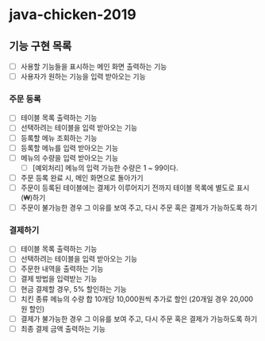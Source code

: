 # java-chicken-2019

## 기능 구현 목록
- [ ] 사용할 기능들을 표시하는 메인 화면 출력하는 기능
- [ ] 사용자가 원하는 기능을 입력 받아오는 기능

### 주문 등록 
- [ ] 테이블 목록 출력하는 기능
- [ ] 선택하려는 테이블을 입력 받아오는 기능
- [ ] 등록할 메뉴 조회하는 기능
- [ ] 등록할 메뉴를 입력 받아오는 기능
- [ ] 메뉴의 수량을 입력 받아오는 기능
    - [ ] [예외처리] 메뉴의 입력 가능한 수량은 1 ~ 99이다.
- [ ] 주문 등록 완료 시, 메인 화면으로 돌아가기
- [ ] 주문이 등록된 테이블에는 결제가 이루어지기 전까지 테이블 목록에 별도로 표시(₩)하기
- [ ] 주문이 불가능한 경우 그 이유를 보여 주고, 다시 주문 혹은 결제가 가능하도록 하기

### 결제하기
- [ ] 테이블 목록 출력하는 기능
- [ ] 선택하려는 테이블을 입력 받아오는 기능
- [ ] 주문한 내역을 출력하는 기능
- [ ] 결제 방법을 입력받는 기능
- [ ] 현금 결제할 경우, 5% 할인하는 기능
- [ ] 치킨 종류 메뉴의 수량 합 10개당 10,000원씩 추가로 할인 (20개일 경우 20,000원 할인)
- [ ] 결제가 불가능한 경우 그 이유를 보여 주고, 다시 주문 혹은 결제가 가능하도록 하기
- [ ] 최종 결제 금액 출력하는 기능 
